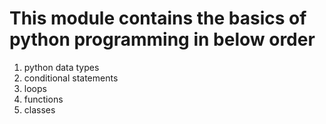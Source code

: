 # This module contains the basics of python programming in below order
1. python data types
2. conditional statements
3. loops
4. functions
5. classes

